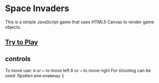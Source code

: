 # Space Invaders

This is a simple JavaScript game that uses HTML5 Canvas to render game objects.

## [Try to Play](https://andreyzaklitskiy.github.io/retroGame/)

## controls
To move use:
<kbd>A</kbd> or <kbd>←</kbd> to move left
<kbd>D</kbd> or <kbd>→</kbd> to move right
For shooting can be used:
<kbd>Пробел</kbd> или клавишу <kbd>1</kbd>
